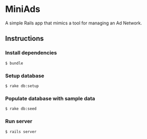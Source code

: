 # MiniAds

A simple Rails app that mimics a tool for managing an Ad Network.

## Instructions

### Install dependencies

```shell
$ bundle
```

### Setup database

```shell
$ rake db:setup
```

### Populate database with sample data

```shell
$ rake db:seed
```

### Run server

```shell
$ rails server
```
